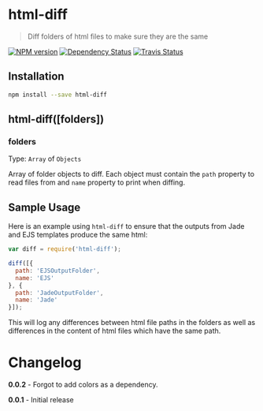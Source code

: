 # html-diff
> Diff folders of html files to make sure they are the same

[![NPM version](https://badge.fury.io/js/html-diff.png)](http://badge.fury.io/js/html-diff) [![Dependency Status](https://gemnasium.com/ChrisWren/html-diff.png)](https://gemnasium.com/ChrisWren/html-diff) [![Travis Status](https://travis-ci.org/ChrisWren/html-diff.png)](https://travis-ci.org/ChrisWren/html-diff)

## Installation

```bash
npm install --save html-diff
```

## html-diff([folders])

### folders
Type: `Array` of `Objects`

Array of folder objects to diff. Each object must contain the `path` property to read files from and `name` property to print when diffing.

## Sample Usage

Here is an example using `html-diff` to ensure that the outputs from Jade and EJS templates produce the same html:

```js
var diff = require('html-diff');

diff([{
  path: 'EJSOutputFolder',
  name: 'EJS'
}, {
  path: 'JadeOutputFolder',
  name: 'Jade'
}]);

```

This will log any differences between html file paths in the folders as well as differences in the content of html files which have the same path.

# Changelog

**0.0.2** - Forgot to add colors as a dependency.

**0.0.1** - Initial release
